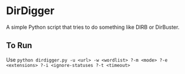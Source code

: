 # DirDigger
A simple Python script that tries to do something like DIRB or DirBuster.

## To Run

Use `python dirdigger.py -u <url> -w <wordlist> ?-m <mode> ?-e <extensions> ?-i <ignore-statuses ?-t <timeout>`

